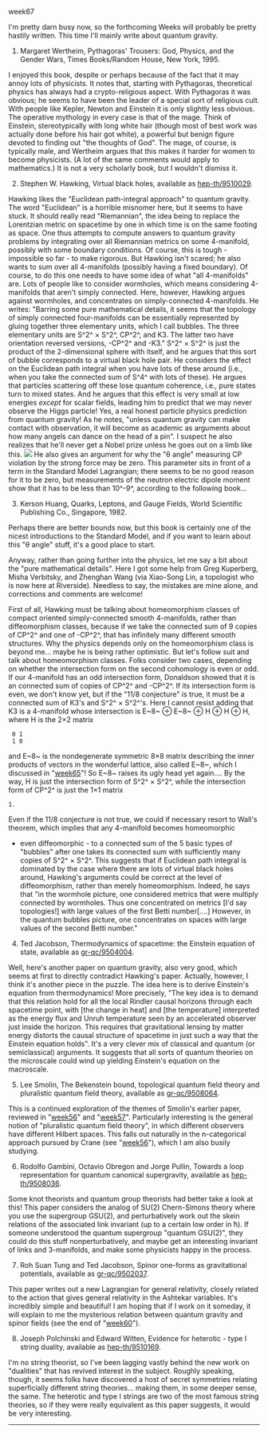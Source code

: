 week67

I'm pretty darn busy now, so the forthcoming Weeks will probably be
pretty hastily written. This time I'll mainly write about quantum
gravity.

1) Margaret Wertheim, Pythagoras' Trousers: God, Physics, and the
Gender Wars, Times Books/Random House, New York, 1995.

I enjoyed this book, despite or perhaps because of the fact that it may
annoy lots of physicists. It notes that, starting with Pythagoras,
theoretical physics has always had a crypto-religious aspect. With
Pythagoras it was obvious; he seems to have been the leader of a special
sort of religious cult. With people like Kepler, Newton and Einstein it
is only slightly less obvious. The operative mythology in every case is
that of the mage. Think of Einstein, stereotypically with long white
hair (though most of best work was actually done before his hair got
white), a powerful but benign figure devoted to finding out "the
thoughts of God". The mage, of course, is typically male, and Wertheim
argues that this makes it harder for women to become physicists. (A lot
of the same comments would apply to mathematics.) It is not a very
scholarly book, but I wouldn't dismiss it.

2) Stephen W. Hawking, Virtual black holes, available as
[hep-th/9510029](http://xxx.lanl.gov/abs/hep-th/9510029).

Hawking likes the "Euclidean path-integral approach" to quantum
gravity. The word "Euclidean" is a horrible misnomer here, but it
seems to have stuck. It should really read "Riemannian", the idea
being to replace the Lorentzian metric on spacetime by one in which time
is on the same footing as space. One thus attempts to compute answers to
quantum gravity problems by integrating over all Riemannian metrics on
some 4-manifold, possibly with some boundary conditions. Of course, this
is tough - impossible so far - to make rigorous. But Hawking isn't
scared; he also wants to sum over all 4-manifolds (possibly having a
fixed boundary). Of course, to do this one needs to have some idea of
what "all 4-manifolds" are. Lots of people like to consider wormholes,
which means considering 4-manifolds that aren't simply connected. Here,
however, Hawking argues against wormholes, and concentrates on
simply-connected 4-manifolds. He writes: "Barring some pure
mathematical details, it seems that the topology of simply connected
four-manifolds can be essentially represented by gluing together three
elementary units, which I call bubbles. The three elementary units are
S^2^ × S^2^, CP^2^, and K3. The latter two have orientation reversed
versions, -CP^2^ and -K3." S^2^ × S^2^ is just the product of the
2-dimensional sphere with itself, and he argues that this sort of bubble
corresponds to a virtual black hole pair. He considers the effect on the
Euclidean path integral when you have lots of these around (i.e., when
you take the connected sum of S^4^ with lots of these). He argues that
particles scattering off these lose quantum coherence, i.e., pure states
turn to mixed states. And he argues that this effect is very small at
low energies *except* for scalar fields, leading him to predict that we
may never observe the Higgs particle! Yes, a real honest particle
physics prediction from quantum gravity! As he notes, "unless quantum
gravity can make contact with observation, it will become as academic as
arguments about how many angels can dance on the head of a pin". I
suspect he also realizes that he'll never get a Nobel prize unless he
goes out on a limb like this. ![](emoticons/rolleyes.gif) He also gives
an argument for why the "θ angle" measuring CP violation by the strong
force may be zero. This parameter sits in front of a term in the
Standard Model Lagrangian; there seems to be no good reason for it to be
zero, but measurements of the neutron electric dipole moment show that
it has to be less than 10^-9^, according to the following book...

3) Kerson Huang, Quarks, Leptons, and Gauge Fields, World Scientific
Publishing Co., Singapore, 1982.

Perhaps there are better bounds now, but this book is certainly one of
the nicest introductions to the Standard Model, and if you want to learn
about this "θ angle" stuff, it's a good place to start.

Anyway, rather than going further into the physics, let me say a bit
about the "pure mathematical details". Here I got some help from Greg
Kuperberg, Misha Verbitsky, and Zhenghan Wang (via Xiao-Song Lin, a
topologist who is now here at Riverside). Needless to say, the mistakes
are mine alone, and corrections and comments are welcome!

First of all, Hawking must be talking about homeomorphism classes of
compact oriented simply-connected smooth 4-manifolds, rather than
diffeomorphism classes, because if we take the connected sum of 9 copies
of CP^2^ and one of -CP^2^, that has infinitely many different smooth
structures. Why the physics depends only on the homeomorphism class is
beyond me... maybe he is being rather optimistic. But let's follow
suit and talk about homeomorphism classes. Folks consider two cases,
depending on whether the intersection form on the second cohomology is
even or odd. If our 4-manifold has an odd intersection form, Donaldson
showed that it is an connected sum of copies of CP^2^ and -CP^2^. If its
intersection form is even, we don't know yet, but if the "11/8
conjecture" is true, it must be a connected sum of K3's and S^2^ ×
S^2^'s. Here I cannot resist adding that K3 is a 4-manifold whose
intersection is E~8~ ⊕ E~8~ ⊕ H ⊕ H ⊕ H, where H is the 2×2 matrix

     0 1
     1 0

and E~8~ is the nondegenerate symmetric 8×8 matrix describing the inner
products of vectors in the wonderful lattice, also called E~8~, which I
discussed in "[week65](week65.html)"! So E~8~ raises its ugly head yet
again.... By the way, H is just the intersection form of S^2^ × S^2^,
while the intersection form of CP^2^ is just the 1×1 matrix

    1.

Even if the 11/8 conjecture is not true, we could if necessary resort to
Wall's theorem, which implies that any 4-manifold becomes homeomorphic
- even diffeomorphic - to a connected sum of the 5 basic types of
"bubbles" after one takes its connected sum with sufficiently many
copies of S^2^ × S^2^. This suggests that if Euclidean path integral is
dominated by the case where there are lots of virtual black holes
around, Hawking's arguments could be correct at the level of
diffeomorphism, rather than merely homeomorphism. Indeed, he says that
"in the wormhole picture, one considered metrics that were multiply
connected by wormholes. Thus one concentrated on metrics \[I'd say
topologies!\] with large values of the first Betti number\[....\]
However, in the quantum bubbles picture, one concentrates on spaces with
large values of the second Betti number."

4) Ted Jacobson, Thermodynamics of spacetime: the Einstein equation of
state, available as
[gr-qc/9504004](http://xxx.lanl.gov/abs/gr-qc/9504004).

Well, here's another paper on quantum gravity, also very good, which
seems at first to directly contradict Hawking's paper. Actually,
however, I think it's another piece in the puzzle. The idea here is to
derive Einstein's equation from thermodynamics! More precisely, "The
key idea is to demand that this relation hold for all the local Rindler
causal horizons through each spacetime point, with \[the change in
heat\] and \[the temperature\] interpreted as the energy flux and Unruh
temperature seen by an accelerated observer just inside the horizon.
This requires that gravitational lensing by matter energy distorts the
causal structure of spacetime in just such a way that the Einstein
equation holds". It's a very clever mix of classical and quantum (or
semiclassical) arguments. It suggests that all sorts of quantum theories
on the microscale could wind up yielding Einstein's equation on the
macroscale.

5) Lee Smolin, The Bekenstein bound, topological quantum field theory
and pluralistic quantum field theory, available as
[gr-qc/9508064](http://xxx.lanl.gov/abs/gr-qc/9508064).

This is a continued exploration of the themes of Smolin's earlier
paper, reviewed in "[week56](week56.html)" and
"[week57](week57.html)". Particularly interesting is the general
notion of "pluralistic quantum field theory", in which different
observers have different Hilbert spaces. This falls out naturally in the
n-categorical approach pursued by Crane (see "[week56](week56.html)"),
which I am also busily studying.

6) Rodolfo Gambini, Octavio Obregon and Jorge Pullin, Towards a loop
representation for quantum canonical supergravity, available as
[hep-th/9508036](http://xxx.lanl.gov/abs/hep-th/9508036).

Some knot theorists and quantum group theorists had better take a look
at this! This paper considers the analog of SU(2) Chern-Simons theory
where you use the supergroup GSU(2), and perturbatively work out the
skein relations of the associated link invariant (up to a certain low
order in ħ). If someone understood the quantum supergroup "quantum
GSU(2)", they could do this stuff nonperturbatively, and maybe get an
interesting invariant of links and 3-manifolds, and make some physicists
happy in the process.

7) Roh Suan Tung and Ted Jacobson, Spinor one-forms as gravitational
potentials, available as
[gr-qc/9502037](http://xxx.lanl.gov/abs/gr-qc/9502037).

This paper writes out a new Lagrangian for general relativity, closely
related to the action that gives general relativity in the Ashtekar
variables. It's incredibly simple and beautiful! I am hoping that if I
work on it someday, it will explain to me the mysterious relation
between quantum gravity and spinor fields (see the end of
"[week60](week60.html)").

8) Joseph Polchinski and Edward Witten, Evidence for heterotic - type I
string duality, available as
[hep-th/9510169](http://xxx.lanl.gov/abs/hep-th/9510169).

I'm no string theorist, so I've been lagging vastly behind the new
work on "dualities" that has revived interest in the subject. Roughly
speaking, though, it seems folks have discovered a host of secret
symmetries relating superficially different string theories... making
them, in some deeper sense, the same. The heterotic and type I strings
are two of the most famous string theories, so if they were really
equivalent as this paper suggests, it would be very interesting.

------------------------------------------------------------------------
